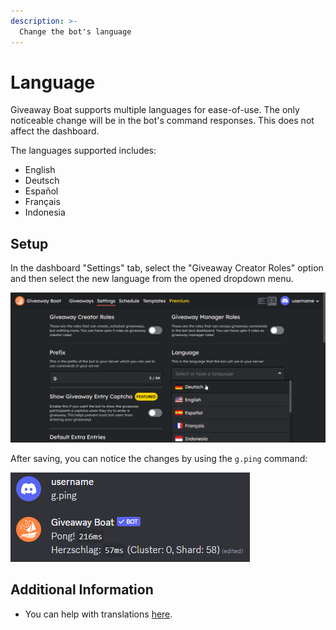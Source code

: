 ```yaml
---
description: >-
  Change the bot's language
---
```

# Language

Giveaway Boat supports multiple languages for ease-of-use.
The only noticeable change will be in the bot's command responses. This does not affect the dashboard.

The languages supported includes:

- English
- Deutsch
- Español
- Français
- Indonesia

## Setup

In the dashboard "Settings" tab, select the "Giveaway Creator Roles" option and then select the new language from the opened dropdown menu.

![Language](/assets/basics/setup/language.png)

After saving, you can notice the changes by using the `g.ping` command:

![Deutsch Ping](/assets/basics/setup/deutsch-ping.png)

## Additional Information

- You can help with translations [here](https://translate.giveaway.boats/).
